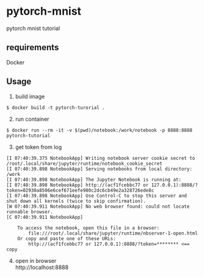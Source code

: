 # pytorch-mnist
pytorch mnist tutorial

## requirements
Docker

## Usage
1. build image
```
$ docker build -t pytorch-turorial .
```

2. run container
```
$ docker run --rm -it -v $(pwd)/notebook:/work/notebook -p 8888:8888 pytorch-tutorial
```

3. get token from log
```
[I 07:40:39.375 NotebookApp] Writing notebook server cookie secret to /root/.local/share/jupyter/runtime/notebook_cookie_secret
[I 07:40:39.898 NotebookApp] Serving notebooks from local directory: /work
[I 07:40:39.898 NotebookApp] The Jupyter Notebook is running at:
[I 07:40:39.898 NotebookApp] http://(acf1fcebbc77 or 127.0.0.1):8888/?token=02930a8506e6cef671eefe980c2dc6cb49e2a328726ede8c
[I 07:40:39.898 NotebookApp] Use Control-C to stop this server and shut down all kernels (twice to skip confirmation).
[W 07:40:39.911 NotebookApp] No web browser found: could not locate runnable browser.
[C 07:40:39.911 NotebookApp] 
    
    To access the notebook, open this file in a browser:
        file:///root/.local/share/jupyter/runtime/nbserver-1-open.html
    Or copy and paste one of these URLs:
        http://(acf1fcebbc77 or 127.0.0.1):8888/?token=******** <== copy
```

4. open in browser  
http://localhost:8888
